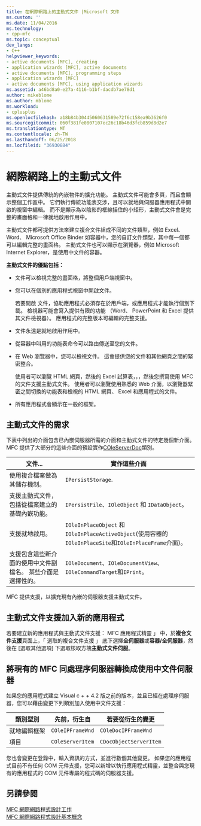 ```yaml
---
title: 在網際網路上的主動式文件 |Microsoft 文件
ms.custom: ''
ms.date: 11/04/2016
ms.technology:
- cpp-mfc
ms.topic: conceptual
dev_langs:
- C++
helpviewer_keywords:
- active documents [MFC], creating
- application wizards [MFC], active documents
- active documents [MFC], programming steps
- application wizards [MFC]
- active documents [MFC], using application wizards
ms.assetid: a46bd8a0-e27a-4116-b1bf-dacdb7ae78d1
author: mikeblome
ms.author: mblome
ms.workload:
- cplusplus
ms.openlocfilehash: a18b84b30445060631589e72f6c158ea9b3626f0
ms.sourcegitcommit: 060f381fe0807107ec26c18b46d3fcb859d8d2e7
ms.translationtype: MT
ms.contentlocale: zh-TW
ms.lasthandoff: 06/25/2018
ms.locfileid: "36930884"
---
```

# <a name="active-documents-on-the-internet"></a>網際網路上的主動式文件
主動式文件提供傳統的內嵌物件的擴充功能。 主動式文件可能會多頁，而且會顯示整個工作區中。 它們執行傳統功能表交涉，且可以就地與伺服器應用程式中開啟的視窗中編輯。 而不是顯示為以陰影的框線括住的小矩形，主動式文件會是完整的畫面格和一律就地啟用作用中。  
  
 主動式文件都可提供方法來建立複合文件組成不同的文件類型，例如 Excel、 Word、 Microsoft Office Binder 如容器中，您的自訂文件類型，其中每一個都可以編輯完整的畫面格。 主動式文件也可以顯示在瀏覽器，例如 Microsoft Internet Explorer，是使用中文件的容器。  
  
 **主動式文件的優點包括：**  
  
-   文件可以檢視完整的畫面格，將整個用戶端視窗中。  
  
-   您可以在個別的應用程式視窗中開啟文件。  
  
     若要開啟 文件，協助應用程式必須存在於用戶端，或應用程式才能執行個別下載。 檢視器可能會寫入提供有限的功能 （Word、 PowerPoint 和 Excel 提供其文件檢視器）。 應用程式的完整版本可編輯的完整支援。  
  
-   文件永遠是就地啟用作用中。  
  
-   從容器中叫用的功能表命令可以路由傳送至您的文件。  
  
-   在 Web 瀏覽器中，您可以檢視文件。 這會提供您的文件和其他網頁之間的緊密整合。  
  
     使用者可以瀏覽 HTML 網頁，然後的 Excel 試算表，，，然後您撰寫使用 MFC 的文件支援主動式文件。 使用者可以瀏覽使用熟悉的 Web 介面，以瀏覽器緊密之間切換的功能表和檢視的 HTML 網頁、 Excel 和應用程式的文件。  
  
-   所有應用程式會顯示在一般的框架。  
  
## <a name="requirements-for-active-documents"></a>主動式文件的需求  
 下表中列出的介面包含已內嵌伺服器所需的介面和主動式文件的特定幾個新介面。 MFC 提供了大部分的這些介面的預設實作[COleServerDoc](../mfc/reference/coleserverdoc-class.md)類別。  
  
|文件...|實作這些介面|  
|-------------------------|---------------------------------|  
|使用複合檔案做為其儲存機制。|`IPersistStorage`.|  
|支援主動式文件，包括從檔案建立的基礎內嵌功能。|`IPersistFile`、`IOleObject` 和 `IDataObject`。|  
|支援就地啟用。|`IOleInPlaceObject` 和`IOleInPlaceActiveObject`(使用容器的`IOleInPlaceSite`和`IOleInPlaceFrame`介面)。|  
|支援包含這些新介面的使用中文件副檔名。 某些介面是選擇性的。|`IOleDocument`、`IOleDocumentView`、`IOleCommandTarget`和`IPrint`。|  
  
 MFC 提供支援，以擴充現有內嵌的伺服器支援主動式文件。  
  
## <a name="add-active-document-support-to-a-new-application"></a>主動式文件支援加入新的應用程式  
 若要建立新的應用程式與主動式文件支援： MFC 應用程式精靈 」 中，於**複合文件支援**頁面上，「 選取的複合文件支援 」 底下選擇**全伺服器**或**容器/全伺服器**，然後在 [選取其他選項] 下選取核取方塊**主動式文件伺服**。  
  
##  <a name="_core_convert_an_existing_mfc_in.2d.process_server_to_an_activex_document_server"></a> 將現有的 MFC 同處理序伺服器轉換成使用中文件伺服器  
 如果您的應用程式建立 Visual c + + 4.2 版之前的版本，並且已經在處理序伺服器，您可以藉由變更下列類別加入使用中文件支援：  
  
|類別型別|先前，衍生自|若要從衍生的變更|  
|----------------|---------------------------|---------------------------|  
|就地編輯框架|`COleIPFrameWnd`|`COleDocIPFrameWnd`|  
|項目|`COleServerItem`|`CDocObjectServerItem`|  
  
 您也會變更在登錄中，輸入資訊的方式，並進行數個其他變更。 如果您的應用程式目前不有任何 COM 元件支援，您可以新增以執行應用程式精靈，並整合與您現有的應用程式的 COM 元件專屬的程式碼的伺服器支援。  
  
## <a name="see-also"></a>另請參閱  
 [MFC 網際網路程式設計工作](../mfc/mfc-internet-programming-tasks.md)   
 [MFC 網際網路程式設計基本概念](../mfc/mfc-internet-programming-basics.md)


